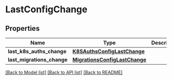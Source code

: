 # LastConfigChange

## Properties
Name | Type | Description | Notes
------------ | ------------- | ------------- | -------------
**last_k8s_auths_change** | [**K8SAuthsConfigLastChange**](K8SAuthsConfigLastChange.md) |  | [optional] 
**last_migrations_change** | [**MigrationsConfigLastChange**](MigrationsConfigLastChange.md) |  | [optional] 

[[Back to Model list]](../README.md#documentation-for-models) [[Back to API list]](../README.md#documentation-for-api-endpoints) [[Back to README]](../README.md)


